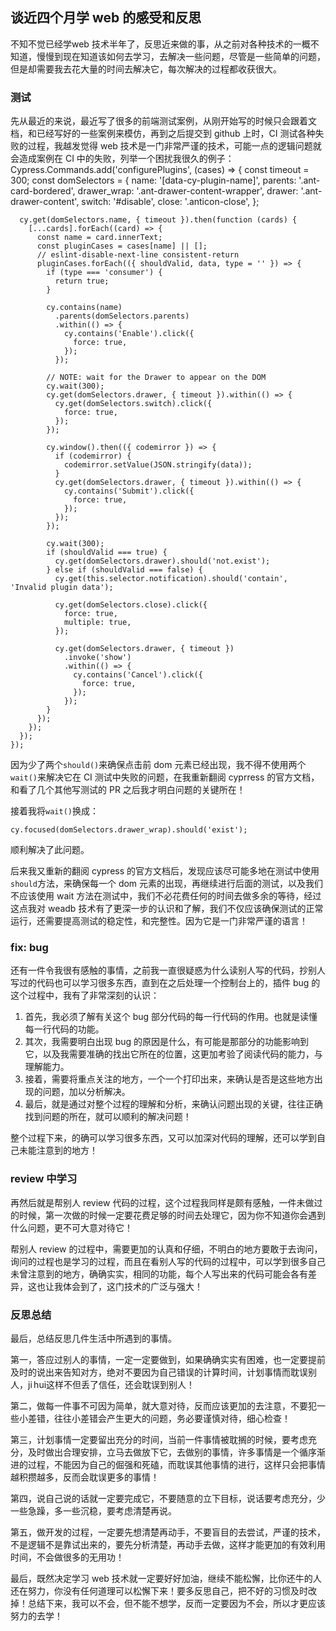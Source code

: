 ## 谈近四个月学 web 的感受和反思

不知不觉已经学web 技术半年了，反思近来做的事，从之前对各种技术的一概不知道，慢慢到现在知道该如何去学习，去解决一些问题，尽管是一些简单的问题，但是却需要我去花大量的时间去解决它，每次解决的过程都收获很大。

### 测试

先从最近的来说，最近写了很多的前端测试案例，从刚开始写的时候只会跟着文档，和已经写好的一些案例来模仿，再到之后提交到 github 上时，CI 测试各种失败的过程，我越发觉得 web 技术是一门非常严谨的技术，可能一点的逻辑问题就会造成案例在 CI 中的失败，列举一个困扰我很久的例子：
    Cypress.Commands.add('configurePlugins', (cases) => {
      const timeout = 300;
      const domSelectors = {
        name: '[data-cy-plugin-name]',
        parents: '.ant-card-bordered',
        drawer_wrap: '.ant-drawer-content-wrapper',
        drawer: '.ant-drawer-content',
        switch: '#disable',
        close: '.anticon-close',
      };

      cy.get(domSelectors.name, { timeout }).then(function (cards) {
        [...cards].forEach((card) => {
          const name = card.innerText;
          const pluginCases = cases[name] || [];
          // eslint-disable-next-line consistent-return
          pluginCases.forEach(({ shouldValid, data, type = '' }) => {
            if (type === 'consumer') {
              return true;
            }

            cy.contains(name)
              .parents(domSelectors.parents)
              .within(() => {
                cy.contains('Enable').click({
                  force: true,
                });
              });

            // NOTE: wait for the Drawer to appear on the DOM
            cy.wait(300);
            cy.get(domSelectors.drawer, { timeout }).within(() => {
              cy.get(domSelectors.switch).click({
                force: true,
              });
            });

            cy.window().then(({ codemirror }) => {
              if (codemirror) {
                codemirror.setValue(JSON.stringify(data));
              }
              cy.get(domSelectors.drawer, { timeout }).within(() => {
                cy.contains('Submit').click({
                  force: true,
                });
              });
            });

            cy.wait(300);
            if (shouldValid === true) {
              cy.get(domSelectors.drawer).should('not.exist');
            } else if (shouldValid === false) {
              cy.get(this.selector.notification).should('contain', 'Invalid plugin data');

              cy.get(domSelectors.close).click({
                force: true,
                multiple: true,
              });

              cy.get(domSelectors.drawer, { timeout })
                .invoke('show')
                .within(() => {
                  cy.contains('Cancel').click({
                    force: true,
                  });
                });
            }
          });
        });
      });
    });

因为少了两个`should()`来确保点击前 dom 元素已经出现，我不得不使用两个`wait()`来解决它在 CI 测试中失败的问题，在我重新翻阅 cyprress 的官方文档，和看了几个其他写测试的 PR 之后我才明白问题的关键所在！

接着我将`wait()`换成：

    cy.focused(domSelectors.drawer_wrap).should('exist');

顺利解决了此问题。

后来我又重新的翻阅 cypress 的官方文档后，发现应该尽可能多地在测试中使用`should`方法，来确保每一个 dom 元素的出现，再继续进行后面的测试，以及我们不应该使用 wait 方法在测试中，我们不必花费任何的时间去做多余的等待，经过这点我对 weadb 技术有了更深一步的认识和了解，我们不仅应该确保测试的正常运行，还需要提高测试的稳定性，和完整性。因为它是一门非常严谨的语言！

### fix: bug

还有一件令我很有感触的事情，之前我一直很疑惑为什么读别人写的代码，抄别人写过的代码也可以学习很多东西，直到在之后处理一个控制台上的，插件 bug 的这个过程中，我有了非常深刻的认识：

1. 首先，我必须了解有关这个 bug 部分代码的每一行代码的作用。也就是读懂每一行代码的功能。
2. 其次，我需要明白出现 bug 的原因是什么，有可能是那部分的功能影响到它，以及我需要准确的找出它所在的位置，这更加考验了阅读代码的能力，与理解能力。
3. 接着，需要将重点关注的地方，一个一个打印出来，来确认是否是这些地方出现的问题，加以分析解决。
4. 最后，就是通过对整个过程的理解和分析，来确认问题出现的关键，往往正确找到问题的所在，就可以顺利的解决问题！

整个过程下来，的确可以学习很多东西，又可以加深对代码的理解，还可以学到自己未能注意到的地方！

### review 中学习

再然后就是帮别人 review 代码的过程，这个过程我同样是颇有感触，一件未做过的时候，第一次做的时候一定要花费足够的时间去处理它，因为你不知道你会遇到什么问题，更不可大意对待它！

帮别人 review 的过程中，需要更加的认真和仔细，不明白的地方要敢于去询问，询问的过程也是学习的过程，而且在看别人写的代码的过程中，可以学到很多自己未曾注意到的地方，确确实实，相同的功能，每个人写出来的代码可能会各有差异，这也让我体会到了，这门技术的广泛与强大！

### 反思总结

最后，总结反思几件生活中所遇到的事情。

第一，答应过别人的事情，一定一定要做到，如果确确实实有困难，也一定要提前及时的说出来告知对方，绝对不要因为自己错误的计算时间，计划事情而耽误别人，ji hui这样不但丢了信任，还会耽误到别人！

第二，做每一件事不可因为简单，就大意对待，反而应该更加的去注意，不要犯一些小差错，往往小差错会产生更大的问题，务必要谨慎对待，细心检查！

第三，计划事情一定要留出充分的时间，当前一件事情被耽搁的时候，要考虑充分，及时做出合理安排，立马去做放下它，去做别的事情，许多事情是一个循序渐进的过程，不能因为自己的倔强和死磕，而耽误其他事情的进行，这样只会把事情越积攒越多，反而会耽误更多的事情！

第四，说自己说的话就一定要完成它，不要随意的立下目标，说话要考虑充分，少一些急躁，多一些沉稳，要考虑清楚再说。

第五，做开发的过程，一定要先想清楚再动手，不要盲目的去尝试，严谨的技术，不是逻辑不是靠试出来的，要先分析清楚，再动手去做，这样才能更加的有效利用时间，不会做很多的无用功！

最后，既然决定学习 web 技术就一定要好好加油，继续不能松懈，比你还牛的人还在努力，你没有任何道理可以松懈下来！要多反思自己，把不好的习惯及时改掉！总结下来，我可以不会，但不能不想学，反而一定要因为不会，所以才更应该努力的去学！
